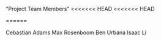 "Project Team Members" <<<<<<< HEAD <<<<<<< HEAD

======

Cebastian Adams Max Rosenboom Ben Urbana Isaac Li

